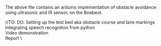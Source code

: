 The above file contains an arduino implementation of obstacle avoidance using ultrasonic and IR sensor, on the Boebeot.

//TO: DO:
Setting up the test bed aka obstacle course and lane markings\
Integrating speech recognition from python\
Video demonstration \
Report \
